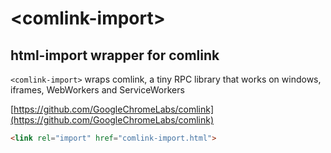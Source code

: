 # \<comlink-import\>

## html-import wrapper for comlink

`<comlink-import>` wraps comlink, a tiny RPC library that works on windows, iframes, WebWorkers and ServiceWorkers

[https://github.com/GoogleChromeLabs/comlink](https://github.com/GoogleChromeLabs/comlink)

```html
<link rel="import" href="comlink-import.html">
```
